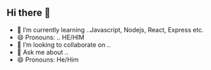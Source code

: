 ## Hi there 👋
- 🌱 I’m currently learning ..Javascript, Nodejs, React, Express etc.
- 😄 Pronouns: .. HE/HIM
- 👯 I’m looking to collaborate on ..
- 💬 Ask me about ..
- 😄 Pronouns: He/Him
  
<!--
**GodsroadFirima/GodsroadFirima** is a ✨ _special_ ✨ repository because its `README.md` (this file) appears on your GitHub profile.

Here are some ideas to get you started:

- 🔭 I’m currently working on ...
- 🌱 I’m currently learning ...
- 👯 I’m looking to collaborate on ...
- 🤔 I’m looking for help with ...
- 💬 Ask me about ...
- 📫 How to reach me: ...
- 😄 Pronouns: ...
- ⚡ Fun fact: ...
-->
